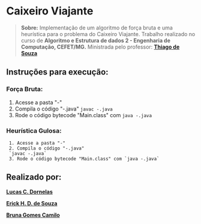 # Caixeiro Viajante

> **Sobre:** Implementação de um algoritmo de força bruta e uma heurística para o problema do Caixeiro Viajante.  Trabalho realizado no curso de **Algoritmo e Estrutura de dados 2 - Engenharia de Computação, CEFET/MG.** Ministrada pelo professor: [**Thiago de Souza**](https://sig.cefetmg.br/sigaa/public/docente/portal.jsf?siape=1551853) 

## Instruções para execução:

  ### Força Bruta:
   1. Acesse a pasta "-" 
   2. Compila o código "-.java"
   `javac -.java`
   3. Rode o código bytecode "Main.class" com `java -.java`

  ### Heurística Gulosa:
     1. Acesse a pasta "-" 
     2. Compila o código "-.java"
     `javac -.java`
     3. Rode o código bytecode "Main.class" com `java -.java`
    

## Realizado por:

[**Lucas C. Dornelas**](https://github.com/lucascdornelas)

[**Erick H. D. de Souza**](https://github.com/ErickHDdS)

[**Bruna Gomes Camilo**](https://github.com/BrunaGomes01)
